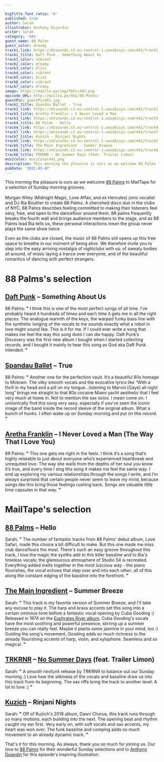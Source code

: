 ```yaml
---

bigTitle_font_ratio: '6'
published: true
author: Sarah
illustrator: Anthony Dujardin
writer: Sarah
category: '441'
guest_name: 88 Palms
guest_color: dreamy
track1_link: https://mtsounds.s3.eu-central-1.wasabisys.com/441/track1.mp3
track1_title: Daft Punk - Something About Us
track1_color: vibrant
track2_color: dreamy
track3_color: bliss
track4_color: vibrant
track5_color: bliss
track6_color: vibrant
track7_color: dreamy
image: https://mailta.pe/img/fbPic441.png
episode_URL: http://mailta.pe/441/88-Palms/
guestPic: guestPic441.jpg
track2_title: Spandau Ballet - True
track2_link: https://mtsounds.s3.eu-central-1.wasabisys.com/441/track2.mp3
track3_title: Aretha Franklin – I Never Loved a Man
track3_link: https://mtsounds.s3.eu-central-1.wasabisys.com/441/track3.mp3
track4_title: 88 Palms - Hello
track4_link: https://mtsounds.s3.eu-central-1.wasabisys.com/441/track4.mp3
track7_link: https://mtsounds.s3.eu-central-1.wasabisys.com/441/track7.mp3
track7_title: Kuzich - Rinjani Nights
track5_link: https://mtsounds.s3.eu-central-1.wasabisys.com/441/track5.mp3
track5_title: The Main Ingredient - Summer Breeze
track6_link: https://mtsounds.s3.eu-central-1.wasabisys.com/441/track6.mp3
track6_title: TRKRNR – No Summer Days (feat. Trailer Limon)
musiColor: musiColor441.png
description: This morning the pleasure is ours as we welcome 88 Palms to MailTape for a selection of Sunday morning grooves.
pubDate: '2021-03-07'
---
```

This morning the pleasure is ours as we welcome [88 Palms](https://88palms.bandcamp.com/releases) to MailTape for a selection of Sunday morning grooves.
<br><br>
Morgan Wiley (Midnight Magic, Love Affair, and ex Hercules) joins vocalist and DJ Ria Bouttier to create 88 Palms. A cherished disco duo in the clubs of NYC, 88 Palms describes feeling committed to making their listeners feel sexy, free, and open to the dancefloor around them. 88 palms frequently breaks the fourth wall and brings audience members to the stage, and as 88 Palms lead Ria tells us, these personal interactions mean the group never plays the same show twice. 
  
  Even as the clubs are closed, the music of 88 Palms still opens up this free space to breathe in our moment of being alive. We therefore invite you to step into the easy arriving nostalgia of nightclubs with us: of sweaty bodies all around, of music laying a trance over everyone, and of the beautiful romantics of dancing with perfect strangers. 


# 88 Palms's selection

## [Daft Punk](https://daftpunk.com/) – Something About Us
88 Palms: **"** I think this is one of the most perfect songs of all time. I’ve probably heard it hundreds of times and each time it gets me in all the right places. The analogue warmth of the keys, the warped funky bass line with the synthetic longing of the vocals to me sounds exactly what a robot in love might sound like. This is it for me. If I could ever write a song that makes me feel the way this song does I can die happy. Daft Punk’s Discovery was the first new album I bought when I started collecting records, and I bought it mainly to hear this song as God aka Daft Punk intended. **"** 

## [Spandau Ballet](https://www.discogs.com/artist/66253-Spandau-Ballet) – True
88 Palms: **"** Another one for the perfection vault. It’s a beautiful 80s homage to Motown. The silky smooth vocals and the evocative lyrics like “With a thrill in my head and a pill on my tongue…listening to Marvin [Gaye] all night long” brings me straight to that 80s cocaine Miami yacht aesthetic that I feel very much at home in. Not to mention the sax solos. I mean come on. I unironically find this song very sexy, especially if you’ve seen the iconic image of the band inside the record sleeve of the original album. What a bunch of hunks. I often wake up on Sunday morning and put on this record. **"** 

## [Aretha Franklin](https://www.npr.org/artists/15662553/aretha-franklin) – I Never Loved a Man (The Way That I Love You) 
88 Palms: **"** This one gets me right in the feels. I think it’s a song that’s highly relatable to just about everyone who’s experienced heartbreak and unrequited love. The way she wails from the depths of her soul you know it’s true, and every time I sing this song it makes me feel the same way. I end up exploring my various relationships through the songs I write, and I’m always surprised that certain people never seem to leave my mind, because songs like this bring those feelings rushing back. Songs are valuable little time capsules in that way. **"** 


# MailTape's selection

## [88 Palms](https://88palms.bandcamp.com/releases)  – Hello
Sarah: **"** The number of fantastic tracks from 88 Palms' debut album, Love Safari, made this choice a bit difficult to make. But this one made me miss club dancefloors the most. There's such an easy groove throughout this track, I love the magic the synths add to this killer bassline and to Ria's timeless vocals; the glamourous atmosphere of Studio 54 is recreated. Everything added melts together in the most luscious way - the piano flourishes, the vocal echoes that step over and into each other; all of this along the constant edging of the bassline into the forefront. **"** 

## [The Main Ingredient](https://www.discogs.com/artist/176085-The-Main-Ingredient) – Summer Breeze
Sarah: **"** This track is my favorite version of Summer Breeze, and I'll take any excuse to play it. The harp and brass accents set this song into a certain ominous tone before a fantastic vocal opening by Cuba Gooding :) Released in 1974 on the [Euphrates River album](https://www.discogs.com/The-Main-Ingredient-Euphrates-River/release/1047790), Cuba Gooding's vocals have the most soothing and powerful presence, stirring up a summer breeze you can really feel. Maybe it plants some jasmine in your mind, too :) Guiding the song's movement, Gooding adds so much richness to the already flourishing accents of harp, violin, and xylophone. Seamless and so magical. **"** 

## [TRKRNR](https://www.facebook.com/TRKRNR/) – [No Summer Days](https://voyagefunktastique.bandcamp.com/) (feat. Trailer Limon)
Sarah: **"** A smooth neofunk release by TRKRNR to balance out our Sunday morning :) Love how the silkiness of the vocals and bassline draw us into this track from its beginning. The sax riffs bring the track to another level. A lot to love :) **"** 

## [Kuzich](https://kuzich.bandcamp.com/) – Rinjani Nights
Sarah: **"** Off of Kuzich's 2018 album, Dawn Chorus, this track runs through so many motions, each building into the next. The opening beat and rhythm caught my ear first. Very early on, with soft vocals and sax accents, my heart was won over. The funk bassline and comping adds so much movement to an already dynamic track. **"** 

That's it for this morning. As always, thank you so much for joining us. Our love to [88 Palms](https://88palms.bandcamp.com/releases) for their wonderful Sunday selections and to [Anthony Dujardin](https://www.instagram.com/fromthegarden/?hl=en) for this episode's inspiring illustration.
